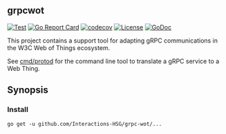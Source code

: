 grpcwot
---
[![Test](https://github.com/Interactions-HSG/grpcwot/actions/workflows/test.yml/badge.svg)](https://github.com/Interactions-HSG/grpcwot/actions/workflows/test.yml)
[![Go Report Card](https://goreportcard.com/badge/github.com/Interactions-HSG/grpcwot)](https://goreportcard.com/report/github.com/Interactions-HSG/grpcwot)
[![codecov](https://codecov.io/gh/Interactions-HSG/grpcwot/branch/main/graph/badge.svg)](https://codecov.io/gh/Interactions-HSG/grpcwot)
[![License](https://img.shields.io/github/license/Interactions-HSG/grpcwot.svg)](https://github.com/Interactions-HSG/grpcwot/blob/main/LICENSE)
[![GoDoc](https://godoc.org/github.com/Interactions-HSG/grpcwot?status.svg)](https://godoc.org/github.com/Interactions-HSG/grpcwot)

This project contains a support tool for adapting gRPC communications in the W3C Web of Things ecosystem.

See [cmd/protod](/Interactions-HSG/grpc-wot/blob/main/cmd/prototd) for the command line tool to translate a gRPC service to a Web Thing.

## Synopsis

### Install

```console
go get -u github.com/Interactions-HSG/grpc-wot/...
```

